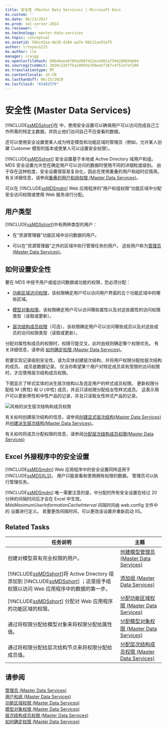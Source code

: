 ```yaml
---
title: 安全性 (Master Data Services) | Microsoft Docs
ms.custom: ''
ms.date: 06/13/2017
ms.prod: sql-server-2014
ms.reviewer: ''
ms.technology: master-data-services
ms.topic: conceptual
ms.assetid: 56bc41ea-de28-4184-aa7e-99111ae55af5
author: lrtoyou1223
ms.author: lle
manager: craigg
ms.openlocfilehash: 80be0aea6705ed98fd12ea3481af59e289b94604
ms.sourcegitcommit: 3026c22b7fba19059a769ea5f367c4f51efaf286
ms.translationtype: MT
ms.contentlocale: zh-CN
ms.lasthandoff: 06/15/2019
ms.locfileid: "65482576"
---
```

# <a name="security-master-data-services"></a>安全性 (Master Data Services)
  [!INCLUDE[ssMDSshort](../includes/ssmdsshort-md.md)]在  中，使用安全设置可以确保用户可以访问完成自己工作所需的特定主数据，并防止他们访问自己不应查看的数据。  
  
 还可以使用安全设置使某人成为特定模型和功能区域的管理员（例如，允许某人创建 Customer 模型的版本或使某人可以设置安全权限）。  
  
 [!INCLUDE[ssMDSshort](../includes/ssmdsshort-md.md)] 安全设置基于本地或 Active Directory 域用户和组。 MDS 安全设置允许您在确定用户可以访问的数据时使用不同的详细粒度级别。 由于存在这种粒度，安全设置很容易复杂化，因此在使用重叠的用户和组时应慎用。 有关详细信息，请参阅[重叠的用户和组权限 (Master Data Services)](overlapping-user-and-group-permissions-master-data-services.md)。  
  
  可以在 [!INCLUDE[ssMDSmdm](../includes/ssmdsmdm-md.md)] Web 应用程序的“用户和组权限”功能区域中分配安全访问权限或使用 Web 服务进行分配。  
  
## <a name="types-of-users"></a>用户类型  
 [!INCLUDE[ssMDSshort](../includes/ssmdsshort-md.md)]中有两种类型的用户：  
  
-    在“资源管理器”功能区域中访问数据的用户。  
  
-    可以在“资源管理器”之外的区域中执行管理任务的用户。 这些用户称为[管理员 (Master Data Services)](../../2014/master-data-services/administrators-master-data-services.md)。  
  
## <a name="how-to-set-security"></a>如何设置安全性  
 要在 MDS 中授予用户或组访问数据或功能的权限，您必须分配：  
  
-   [功能区域访问权限](../../2014/master-data-services/functional-area-permissions-master-data-services.md)，该权限确定用户可以访问用户界面的五个功能区域中的哪些区域。  
  
-   [模型对象权限](../../2014/master-data-services/model-object-permissions-master-data-services.md)，该权限确定用户可以访问哪些属性以及对这些属性的访问权限类型（读取或更新）。  
  
-   [层次结构成员权限](../../2014/master-data-services/hierarchy-member-permissions-master-data-services.md)（可选），该权限确定用户可以访问哪些成员以及对这些成员的访问权限类型（读取或更新）。  
  
 分配对属性和成员的权限时，权限可能交叉，此时由规则确定哪个权限优先。 有关详细信息，请参阅 [如何确定权限 (Master Data Services)](../../2014/master-data-services/how-permissions-are-determined-master-data-services.md)。  
  
 若要实现记录级别安全性，请为实体创建层次结构，并将用户权限分配给层次结构的成员。 成员是数据记录。  仅当你希望某个用户对特定成员具有受限的访问权限时，才应使用层次结构成员权限。  
  
 下图显示了样式实体的派生层次结构以及选定用户的样式成员权限。 更新权限分配给 M {男性} 和 U {中性} 成员，并且只读权限分配给女性样式成员。 这表示用户可以更新男性和中性产品的记录，并且只读取女性样式产品的记录。  
  
 ![风格的派生层次结构和成员权限](../../2014/master-data-services/media/style-derived-hierarchy-mds.png "样式派生层次结构和成员权限")  
  
 有关如何创建层次结构的信息，请参阅[创建显式层次结构&#40;Master Data Services&#41; ](../../2014/master-data-services/create-an-explicit-hierarchy-master-data-services.md)并[创建派生层次结构&#40;Master Data Services&#41;](../../2014/master-data-services/create-a-derived-hierarchy-master-data-services.md)。  
  
 有关如何将成员分配权限的信息，请参阅[分配层次结构成员权限&#40;Master Data Services&#41;](../../2014/master-data-services/assign-hierarchy-member-permissions-master-data-services.md)  
  
## <a name="security-in-the-add-in-for-excel"></a>Excel 外接程序中的安全设置  
 [!INCLUDE[ssMDSmdm](../includes/ssmdsmdm-md.md)] Web 应用程序中的安全设置同样适用于 [!INCLUDE[ssMDSXLS](../includes/ssmdsxls-md.md)]。 用户只能查看和使用拥有权限的数据。 管理员可以执行管理任务。  
  
 [!INCLUDE[ssMDSmdm](../includes/ssmdsmdm-md.md)] 唯一需要注意的是，中分配的所有安全设置在经过 20 分钟的间隔时间后才会在 Excel 中生效。 *MdsMaximumUserInformationCacheInterval* 间隔时间由 web.config 文件中的  设置进行定义。 若要更改间隔时间，可以更改该设置并重新启动 IIS。  
  
## <a name="related-tasks"></a>Related Tasks  
  
|任务说明|主题|  
|----------------------|-----------|  
|创建对模型具有完全权限的用户。|[创建模型管理员 (Master Data Services)](../../2014/master-data-services/create-a-model-administrator-master-data-services.md)|  
|[!INCLUDE[ssMDSshort](../includes/ssmdsshort-md.md)]将 Active Directory 组添加到 [!INCLUDE[ssMDSshort](../includes/ssmdsshort-md.md)] ；这是授予组权限以访问  Web 应用程序中的数据的第一步。|[添加组 (Master Data Services)](../../2014/master-data-services/add-a-group-master-data-services.md)|  
|[!INCLUDE[ssMDSshort](../includes/ssmdsshort-md.md)] 分配对  Web 应用程序的功能区域的权限。|[分配功能区域权限 (Master Data Services)](../../2014/master-data-services/assign-functional-area-permissions-master-data-services.md)|  
|通过将权限分配给模型对象来将权限分配给属性值。|[分配模型对象权限 (Master Data Services)](../../2014/master-data-services/assign-model-object-permissions-master-data-services.md)|  
|通过将权限分配给层次结构节点来将权限分配给成员值。|[分配层次结构成员权限 (Master Data Services)](../../2014/master-data-services/assign-hierarchy-member-permissions-master-data-services.md)|  
  
## <a name="see-also"></a>请参阅  
 [管理员 (Master Data Services)](../../2014/master-data-services/administrators-master-data-services.md)   
 [用户和组 (Master Data Services)](../../2014/master-data-services/users-and-groups-master-data-services.md)   
 [功能区域权限 (Master Data Services)](../../2014/master-data-services/functional-area-permissions-master-data-services.md)   
 [模型对象权限 (Master Data Services)](../../2014/master-data-services/model-object-permissions-master-data-services.md)   
 [层次结构成员权限 (Master Data Services)](../../2014/master-data-services/hierarchy-member-permissions-master-data-services.md)   
 [如何确定权限 (Master Data Services)](../../2014/master-data-services/how-permissions-are-determined-master-data-services.md)  
  
  
